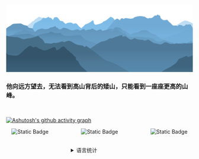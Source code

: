 <!-- ![Typing SVG](https://readme-typing-svg.demolab.com/?lines=Hello+there!;Hello+world!) -->


[![png](mt.png)](https://github.com/Aetherance?tab=repositories)

### **他向远方望去，无法看到高山背后的矮山，只能看到一座座更高的山峰。**

<br>
<!-- [![Anurag's GitHub stats](https://github-readme-stats.vercel.app/api?username=Aetherance&theme=tokyonight)](https://github.com/anuraghazra/github-readme-stats) ---->

[![Ashutosh's github activity graph](https://github-readme-activity-graph.vercel.app/graph?username=Aetherance&theme=react-dark)](https://github.com/ashutosh00710/github-readme-activity-graph)

<center>

![Static Badge](https://img.shields.io/badge/LeetCode-INK-brightgreen?style=for-the-badge&labelColor=%23607B8B&color=%238DB6CD)&emsp;&emsp;&emsp;&emsp;&emsp;&emsp;
![Static Badge](https://img.shields.io/badge/CSDN.NET-INK-brightgreen?style=for-the-badge&labelColor=%23607B8B&color=%234A708B)&emsp;&emsp;&emsp;&emsp;&emsp;&emsp;
![Static Badge](https://img.shields.io/badge/THEBLOG-INK-brightgreen?style=for-the-badge&labelColor=%23607B8B&color=%234A708B)&emsp;&emsp;&emsp;&emsp;&emsp;&emsp;

<p>

<details>

[![Top Langs](https://github-readme-stats.vercel.app/api/top-langs/?username=Aetherance&layout=compact)]

<summary>语言统计&emsp;&emsp;&emsp;&emsp;&emsp;&emsp;
